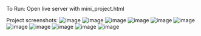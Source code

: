 To Run:
Open live server with mini_project.html

Project screenshots:
![image](https://github.com/user-attachments/assets/3f0f481f-7343-452e-8460-62b6a4ea977a)
![image](https://github.com/user-attachments/assets/e63685d7-f523-4769-a6ad-cdd52e5cf539)
![image](https://github.com/user-attachments/assets/2ad5b93d-5a3a-4be0-882e-b2d1e82afd82)
![image](https://github.com/user-attachments/assets/9efc2cd6-82c3-4514-82bc-9140cc2605c6)
![image](https://github.com/user-attachments/assets/319c0ddf-66b6-4310-9ae7-b52ea57dda47)
![image](https://github.com/user-attachments/assets/e3f303d0-1880-482c-9419-3ae853fb22c2)
![image](https://github.com/user-attachments/assets/36ec5778-2971-4a3a-b7a2-ac0a7a8e291d)
![image](https://github.com/user-attachments/assets/0779f065-e27f-4fb1-887c-6de533e402fc)
![image](https://github.com/user-attachments/assets/4810bdf3-ea9a-4fdf-b01c-49e5fe0cf817)
![image](https://github.com/user-attachments/assets/240f5522-fd20-43fe-a1c2-8d82905816af)
![image](https://github.com/user-attachments/assets/0540212b-93e5-4aad-97df-f7d756e9967a)
